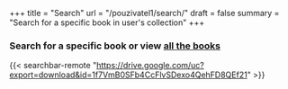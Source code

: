 
+++
title = "Search"
url = "/pouzivatel1/search/"
draft = false
summary = "Search for a specific book in user's collection"
+++

### Search for a specific book or view [all the books](/pouzivatel1/preview/)

{{< searchbar-remote "https://drive.google.com/uc?export=download&id=1f7VmB0SFb4CcFlvSDexo4QehFD8QEf21" >}}


